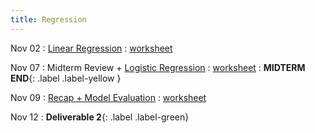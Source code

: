```yaml
---
title: Regression
---
```


Nov 02 
: [Linear Regression](#) 
  : [worksheet](#) 

Nov 07 
: Midterm Review + [Logistic Regression](#) 
  : [worksheet](#)
    : **MIDTERM END**{: .label .label-yellow } 

Nov 09 
: [Recap + Model Evaluation](#) 
  : [worksheet](#) 

Nov 12
: **Deliverable 2**{: .label .label-green}
